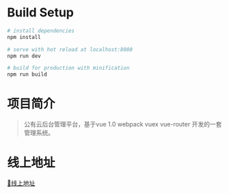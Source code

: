# Build Setup

``` bash
# install dependencies
npm install

# serve with hot reload at localhost:8080
npm run dev

# build for production with minification
npm run build

``` 
# 项目简介
>公有云后台管理平台，基于vue 1.0 webpack vuex vue-router 开发的一套管理系统。
# 线上地址 
[:door:线上地址](http://mg.cloud.chargerlink.com)


  






